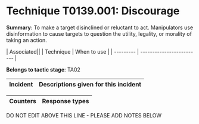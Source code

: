 # Technique T0139.001: Discourage

**Summary**: To make a target disinclined or reluctant to act. Manipulators use disinformation to cause targets to question the utility, legality, or morality of taking an action. 


| Associated||
| Technique | When to use |
| --------- | ------------------------- |


**Belongs to tactic stage**: TA02


| Incident | Descriptions given for this incident |
| -------- | -------------------- |



| Counters | Response types |
| -------- | -------------- |


DO NOT EDIT ABOVE THIS LINE - PLEASE ADD NOTES BELOW